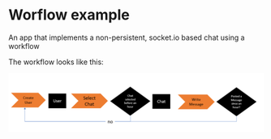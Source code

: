 # Worflow example

An app that implements a non-persistent, socket.io based chat using a workflow

The workflow looks like this:

![workflow diagram](https://github.com/MatthiasKainer/lit-element-state-decoupler/raw/master/img/workflow.png)